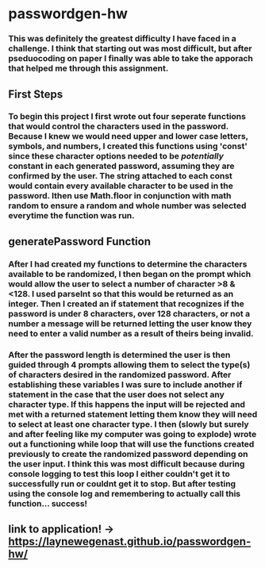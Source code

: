 # passwordgen-hw
### This was definitely the greatest difficulty I have faced in a challenge. I think that starting out was most difficult, but after pseduocoding on paper I finally was able to take the apporach that helped me through this assignment.

## First Steps
### To begin this project I first wrote out four seperate functions that would control the characters used in the password. Because I knew we would need upper and lower case letters, symbols, and numbers, I created this functions using 'const' since these character options needed to be *potentially* constant in each generated password, assuming they are confirmed by the user. The string attached to each const would contain every available character to be used in the password. Ithen use Math.floor in conjunction with math random to ensure a random and whole number was selected everytime the function was run. 

## generatePassword Function
### After I had created my functions to determine the characters available to be randomized, I then began on the prompt which would allow the user to select a number of character >8 & <128. I used parseInt so that this would be returned as an integer. Then I created an if statement that recognizes if the password is under 8 characters, over 128 characters, or not a number a message will be returned letting the user know they need to enter a valid number as a result of theirs being invalid. 

### After the password length is determined the user is then guided through 4 prompts allowing them to select the type(s) of characters desired in the randomized password. After establishing these variables I was sure to include another if statement in the case that the user does not select any character type. If this happens the input will be rejected and met with a returned statement letting them know they will need to select at least one character type. I then (slowly but surely and after feeling like my computer was going to explode) wrote out a functioning while loop that will use the functions created previously to create the randomized password depending on the user input. I think this was most difficult because during console logging to test this loop I either couldn't get it to successfully run or couldnt get it to stop. But after testing using the console log and remembering to actually call this function... success! 

## link to application! -> https://laynewegenast.github.io/passwordgen-hw/